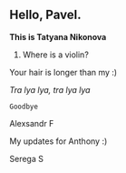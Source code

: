 
## Hello, Pavel.

__This is Tatyana Nikonova__

1) Where is a violin?

Your hair is longer than my :)

*Tra lya lya, tra lya lya*

    Goodbye


Alexsandr F

My updates for Anthony :)

Serega S
